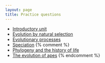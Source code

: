 ```yaml
---
layout: page
title: Practice questions
---
```


* [Introductory unit](intro_ques.html)
* [Evolution by natural selection](ns_ques.html)
* [Evolutionary processes](process_ques.html)
* [Speciation](speciation_ques.html)
{% comment %} 
* [Phylogeny and the history of life](phylogeny_ques.html)
* [The evolution of apes](apes_ques.html)
{% endcomment %} 

